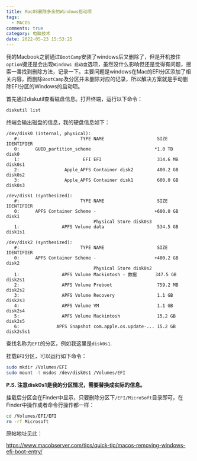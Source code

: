 ```yaml
---
title: MacOS删除多余的Windows启动项
tags:
  - MACOS
comments: true
category: 电脑技术
date: 2022-05-23 15:53:25
---
```


我的Macbook之前通过`BootCamp`安装了windows后又删除了，但是开机按住`option`键还是会出现`Windows 启动盘`选项，虽然没什么影响但还是觉得有问题，搜索一番找到删除方法，记录一下。主要问题是windows在Mac的EFI分区添加了相关内容，而删除`BootCamp`及分区并未删除对应的记录，所以解决方案就是手动删除EFI分区的Windows的启动项。

首先通过diskutil查看磁盘信息。打开终端，运行以下命令：

```bash
diskutil list
```

终端会输出磁盘的信息，我的硬盘信息如下：

```shell
/dev/disk0 (internal, physical):
   #:                       TYPE NAME                    SIZE       IDENTIFIER
   0:      GUID_partition_scheme                        *1.0 TB     disk0
   1:                        EFI ⁨EFI⁩                     314.6 MB   disk0s1
   2:                 Apple_APFS ⁨Container disk2⁩         400.2 GB   disk0s2
   3:                 Apple_APFS ⁨Container disk1⁩         600.0 GB   disk0s3

/dev/disk1 (synthesized):
   #:                       TYPE NAME                    SIZE       IDENTIFIER
   0:      APFS Container Scheme -                      +600.0 GB   disk1
                                 Physical Store disk0s3
   1:                APFS Volume ⁨data⁩                    534.5 GB   disk1s1

/dev/disk2 (synthesized):
   #:                       TYPE NAME                    SIZE       IDENTIFIER
   0:      APFS Container Scheme -                      +400.2 GB   disk2
                                 Physical Store disk0s2
   1:                APFS Volume ⁨Mackintosh - 数据⁩       347.5 GB   disk2s1
   2:                APFS Volume ⁨Preboot⁩                 759.2 MB   disk2s2
   3:                APFS Volume ⁨Recovery⁩                1.1 GB     disk2s3
   4:                APFS Volume ⁨VM⁩                      1.1 GB     disk2s4
   5:                APFS Volume ⁨Mackintosh⁩              15.2 GB    disk2s5
   6:              APFS Snapshot ⁨com.apple.os.update-...⁩ 15.2 GB    disk2s5s1
```

查找名称为`EFI`的分区，例如我这里是`disk0s1`.

挂载`EFI`分区，可以运行如下命令：

```bash
sudo mkdir /Volumes/EFI
sudo mount -t msdos /dev/disk0s1 /Volumes/EFI
```

**P.S. 注意disk0s1是我的分区情况，需要替换成实际的信息。**

挂载后分区会在Finder中显示，只要删除分区下`/EFI/MicroSoft`目录即可，在Finder中操作或者命令行操作都一样：

```bash
cd /Volumes/EFI/EFI
rm -rf Microsoft
```

原帖地址见此：

<a href="https://www.macobserver.com/tips/quick-tip/macos-removing-windows-efi-boot-entry/" target="_blank">https://www.macobserver.com/tips/quick-tip/macos-removing-windows-efi-boot-entry/</a>
